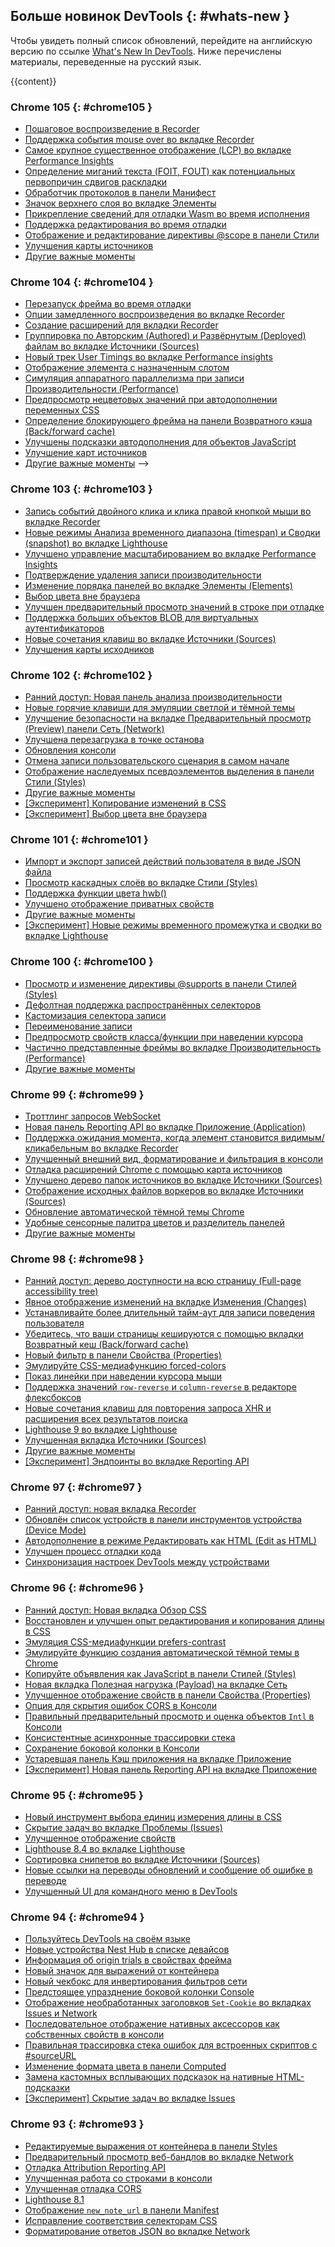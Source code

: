 ## Больше новинок DevTools {: #whats-new }

Чтобы увидеть полный список обновлений,  перейдите на английскую версию по ссылке 
<a href="/tags/new-in-devtools/" translate="no">What's New In DevTools</a>. Ниже перечислены материалы, переведенные на русский язык.

{{content}}

<!-- ### Chrome 108 {: #chrome108 }

* [Hints for inactive CSS properties](/ru/blog/new-in-devtools-108/#css-hint)
* [Auto-detect XPath and text selectors in the Recorder panel](/ru/blog/new-in-devtools-108/#recorder)
* [Step through comma-separated expressions](/ru/blog/new-in-devtools-108/#debugging)
* [Improved Ignore list setting](/ru/blog/new-in-devtools-108/#ignore-list)
* [Miscellaneous highlights](/ru/blog/new-in-devtools-108/#misc)
 -->

<!-- ### Chrome 107 {: #chrome107 }

* [Customize keyboard shortcuts in DevTools](/ru/blog/new-in-devtools-107/#shortcuts)
* [Toggle light and dark themes with keyboard shortcut](/ru/blog/new-in-devtools-107/#toggle-themes)
* [Highlight C/C++ objects in the Memory Inspector](/ru/blog/new-in-devtools-107/#memory)
* [Support full initiator information for HAR import](/ru/blog/new-in-devtools-107/#har)
* [Start DOM search after pressing `Enter`](/ru/blog/new-in-devtools-107/#search-type)
* [Display `start` and `end` icons for `align-content` CSS flexbox properties](/ru/blog/new-in-devtools-107/#flexbox)
* [Miscellaneous highlights](/ru/blog/new-in-devtools-107/#misc)
 -->

<!-- ### Chrome 106 {: #chrome106 }

* [Group files by Authored / Deployed in the Sources panel](/ru/blog/new-in-devtools-106/#authored)
* [Linked stack traces for asynchronous operations](/ru/blog/new-in-devtools-106/#async)
* [Automatically ignore known third-party scripts](/ru/blog/new-in-devtools-106/#auto-ignore)
* [Improved call stack during debugging](/ru/blog/new-in-devtools-106/#call-stack)
* [Hiding ignore-listed sources in the Sources panel](/ru/blog/new-in-devtools-106/#ignore-nav)
* [Hiding ignore-listed files in the Command Menu](/ru/blog/new-in-devtools-106/#ignore-search)
* [New Interactions track in the Performance panel](/ru/blog/new-in-devtools-106/#performance)
* [LCP timings breakdown in the Performance Insights panel](/ru/blog/new-in-devtools-106/#insights)
* [Auto-generate default name for recordings in the Recorder panel](/ru/blog/new-in-devtools-106/#recorder)
* [Miscellaneous highlights](/ru/blog/new-in-devtools-106/#misc) -->


### Chrome 105 {: #chrome105 }

* [Пошаговое воспроизведение в Recorder](/ru/blog/new-in-devtools-105/#recorder)
* [Поддержка события mouse over во вкладке Recorder](/ru/blog/new-in-devtools-105/#recorder-hover)
* [Самое крупное существенное отображение (LCP) во вкладке Performance Insights](/ru/blog/new-in-devtools-105/#lcp)
* [Определение миганий текста (FOIT, FOUT) как потенциальных первопричин сдвигов раскладки](/ru/blog/new-in-devtools-105/#foit-fout)
* [Обработчик протоколов в панели Манифест](/ru/blog/new-in-devtools-105/#manifest)
* [Значок верхнего слоя во вкладке Элементы](/ru/blog/new-in-devtools-105/#top-layer)
* [Прикрепление сведений для отладки Wasm во время исполнения](/ru/blog/new-in-devtools-105/#wasm)
* [Поддержка редактирования во время отладки](/ru/blog/new-in-devtools-105/#live-edit)
* [Отображение и редактирование директивы @scope в панели Стили](/ru/blog/new-in-devtools-105/#scope)
* [Улучшения карты источников](/ru/blog/new-in-devtools-105/#sourcemaps)
* [Другие важные моменты](/ru/blog/new-in-devtools-105/#misc)


### Chrome 104 {: #chrome104 }

* [Перезапуск фрейма во время отладки](/ru/blog/new-in-devtools-104/#restart-frame)
* [Опции замедленного воспроизведения во вкладке Recorder](/ru/blog/new-in-devtools-104/#recorder)
* [Создание расширений для вкладки Recorder](/ru/blog/new-in-devtools-104/#recorder-extension)
* [Группировка по Авторским (Authored) и Развёрнутым (Deployed) файлам во вкладке Источники (Sources)](/ru/blog/new-in-devtools-104/#authored-deployed)
* [Новый трек User Timings во вкладке Performance insights](/ru/blog/new-in-devtools-104/#performance)
* [Отображение элемента с назначенным слотом](/ru/blog/new-in-devtools-104/#slot)
* [Симуляция аппаратного параллелизма при записи Производительности (Performance)](/ru/blog/new-in-devtools-104/#simulate)
* [Предпросмотр нецветовых значений при автодополнении переменных CSS](/ru/blog/new-in-devtools-104/#css-var)
* [Определение блокирующего фрейма на панели Возвратного кэша (Back/forward cache)](/ru/blog/new-in-devtools-104/#bfcache)
* [Улучшены подсказки автодополнения для объектов JavaScript](/ru/blog/new-in-devtools-104/#autocomplete)
* [Улучшение карт источников](/ru/blog/new-in-devtools-104/#sourcemaps)
* [Другие важные моменты](/ru/blog/new-in-devtools-104/#misc) -->

### Chrome 103 {: #chrome103 }

* [Запись событий двойного клика и клика правой кнопкой мыши во вкладке Recorder](/ru/blog/new-in-devtools-103/#recorder)
* [Новые режимы Анализа временного диапазона (timespan) и Сводки (snapshot) во вкладке Lighthouse](/ru/blog/new-in-devtools-103/#lighthouse)
* [Улучшено управление масштабированием во вкладке Performance Insights](/ru/blog/new-in-devtools-103/#zoom)
* [Подтверждение удаления записи производительности](/ru/blog/new-in-devtools-103/#delete)
* [Изменение порядка панелей во вкладке Элементы (Elements)](/ru/blog/new-in-devtools-103/#reorder-pane)
* [Выбор цвета вне браузера](/ru/blog/new-in-devtools-103/#color)
* [Улучшен предварительный просмотр значений в строке при отладке](/ru/blog/new-in-devtools-103/#inline-preview)
* [Поддержка больших объектов BLOB для виртуальных аутентификаторов](/ru/blog/new-in-devtools-103/#webauthn)
* [Новые сочетания клавиш во вкладке Источники (Sources)](/ru/blog/new-in-devtools-103/#shortcuts)
* [Улучшения карты исходников](/ru/blog/new-in-devtools-103/#sourcemaps)


### Chrome 102 {: #chrome102 }

* [Ранний доступ: Новая панель анализа производительности](/ru/blog/new-in-devtools-102/#perf)
* [Новые горячие клавиши для эмуляции светлой и тёмной темы](/ru/blog/new-in-devtools-102/#emulation)
* [Улучшение безопасности на вкладке Предварительный просмотр (Preview) панели Сеть (Network)](/ru/blog/new-in-devtools-102/#network-preview)
* [Улучшена перезагрузка в точке останова](/ru/blog/new-in-devtools-102/#debugger)
* [Обновления консоли](/ru/blog/new-in-devtools-102/#console)
* [Отмена записи пользовательского сценария в самом начале](/ru/blog/new-in-devtools-102/#recorder)
* [Отображение наследуемых псевдоэлементов выделения в панели Стили (Styles)](/ru/blog/new-in-devtools-102/#pseudo)
* [Другие важные моменты](/ru/blog/new-in-devtools-102/#misc)
* [[Эксперимент] Копирование изменений в CSS](/ru/blog/new-in-devtools-102/#copy)
* [[Эксперимент] Выбор цвета вне браузера](/ru/blog/new-in-devtools-102/#color-picker)

### Chrome 101 {: #chrome101 }

 * [Импорт и экспорт записей действий пользователя в виде JSON файла](/ru/blog/new-in-devtools-101/#recorder)
 * [Просмотр каскадных слоёв во вкладке Стили (Styles)](/ru/blog/new-in-devtools-101/#layer)
 * [Поддержка функции цвета hwb()](/ru/blog/new-in-devtools-101/#hwb)
 * [Улучшено отображение приватных свойств](/ru/blog/new-in-devtools-101/#private-props)
 * [Другие важные моменты](/ru/blog/new-in-devtools-101/#misc)
 * [[Эксперимент] Новые режимы временного промежутка и сводки во вкладке Lighthouse](/ru/blog/new-in-devtools-101/#lighthouse)


### Chrome 100 {: #chrome100 }

* [Просмотр и изменение директивы @supports в панели Стилей (Styles)](/ru/blog/new-in-devtools-100/#supports)
* [Дефолтная поддержка распространённых селекторов](/ru/blog/new-in-devtools-100/#selector)
* [Кастомизация селектора записи](/ru/blog/new-in-devtools-100/#customize-selector)
* [Переименование записи](/ru/blog/new-in-devtools-100/#recorder-rename)
* [Предпросмотр свойств класса/функции при наведении курсора](/ru/blog/new-in-devtools-100/#properties)
* [Частично представленные фреймы во вкладке Производительность (Performance)](/ru/blog/new-in-devtools-100/#perf)
* [Другие важные моменты](/ru/blog/new-in-devtools-100/#misc)


### Chrome 99 {: #chrome99 }

* [Троттлинг запросов WebSocket](/ru/blog/new-in-devtools-99/#websocket)
* [Новая панель Reporting API во вкладке Приложение (Application)](/ru/blog/new-in-devtools-99/#reporting-api)
* [Поддержка ожидания момента, когда элемент становится видимым/кликабельным во вкладке Recorder](/ru/blog/new-in-devtools-99/#recorder)
* [Улучшенный внешний вид, форматирование и фильтрация в консоли](/ru/blog/new-in-devtools-99/#console)
* [Отладка расширений Chrome с помощью карта источников](/ru/blog/new-in-devtools-99/#extension)
* [Улучшено дерево папок источников во вкладке Источники (Sources)](/ru/blog/new-in-devtools-99/#source-tree)
* [Отображение исходных файлов воркеров во вкладке Источники (Sources)](/ru/blog/new-in-devtools-99/#worker-sourcemap)
* [Обновление автоматической тёмной темы Chrome](/ru/blog/new-in-devtools-99/#auto-dark-mode)
* [Удобные сенсорные палитра цветов и разделитель панелей](/ru/blog/new-in-devtools-99/#touch-friendly)
* [Другие важные моменты](/ru/blog/new-in-devtools-99/#misc)


### Chrome 98 {: #chrome98 }

* [Ранний доступ: дерево доступности на всю страницу (Full-page accessibility tree)](/ru/blog/new-in-devtools-98/#a11y-tree)
* [Явное отображение изменений на вкладке Изменения (Changes)](/ru/blog/new-in-devtools-98/#changes)
* [Устанавливайте более длительный тайм-аут для записи поведения пользователя](/ru/blog/new-in-devtools-98/#recorder-timeout)
* [Убедитесь, что ваши страницы кешируются с помощью вкладки Возвратный кеш (Back/forward cache)](/ru/blog/new-in-devtools-98/#bfcache)
* [Новый фильтр в панели Свойства (Properties)](/ru/blog/new-in-devtools-98/#properties)
* [Эмулируйте CSS-медиафункцию forced-colors](/ru/blog/new-in-devtools-98/#forced-colors)
* [Показ линейки при наведении курсора мыши](/ru/blog/new-in-devtools-98/#show-rulers)
* [Поддержка значений `row-reverse` и `column-reverse` в редакторе флексбоксов](/ru/blog/new-in-devtools-98/#flexbox-editor)
* [Новые сочетания клавиш для повторения запроса XHR и расширения всех результатов поиска](/ru/blog/new-in-devtools-98/#shortcuts)
* [Lighthouse 9 во вкладке Lighthouse](/ru/blog/new-in-devtools-98/#lighthouse)
* [Улучшенная вкладка Источники (Sources)](/ru/blog/new-in-devtools-98/#sources)
* [Другие важные моменты](/ru/blog/new-in-devtools-98/#misc)
* [[Эксперимент] Эндпоинты во вкладке Reporting API](/ru/blog/new-in-devtools-98/#reporting-api)

### Chrome 97 {: #chrome97 }

* [Ранний доступ: новая вкладка Recorder](/ru/blog/new-in-devtools-97/#recorder)
* [Обновлён список устройств в панели инструментов устройства (Device Mode)](/ru/blog/new-in-devtools-97/#device)
* [Автодополнение в режиме Редактировать как HTML (Edit as HTML)](/ru/blog/new-in-devtools-97/#code-completion)
* [Улучшен процесс отладки кода](/ru/blog/new-in-devtools-97/#debugging)
* [Синхронизация настроек DevTools между устройствами](/ru/blog/new-in-devtools-97/#sync)

### Chrome 96 {: #chrome96 }

* [Ранний доступ: Новая вкладка Обзор CSS](/ru/blog/new-in-devtools-96/#css-overview)
* [Восстановлен и улучшен опыт редактирования и копирования длины в CSS](/ru/blog/new-in-devtools-966/#length)
* [Эмуляция CSS-медиафункции prefers-contrast](/ru/blog/new-in-devtools-96/#prefers-contrast)
* [Эмулируйте функцию создания автоматической тёмной темы в Chrome](/ru/blog/new-in-devtools-96/#auto-dark-mode)
* [Копируйте объявления как JavaScript в панели Стилей (Styles)](/ru/blog/new-in-devtools-96/#copy-as-js)
* [Новая вкладка Полезная нагрузка (Payload) на вкладке Сеть](/ru/blog/new-in-devtools-96/#payload)
* [Улучшенное отображение свойств в панели Свойства (Properties)](/ru/blog/new-in-devtools-96/#properties)
* [Опция для скрытия ошибок CORS в Консоли](/ru/blog/new-in-devtools-96/#hide-cors-errors)
* [Правильный предварительный просмотр и оценка объектов `Intl` в Консоли](/ru/blog/new-in-devtools-96/#intl)
* [Консистентные асинхронные трассировки стека](/ru/blog/new-in-devtools-96/#async)
* [Сохранение боковой колонки в Консоли](/ru/blog/new-in-devtools-96/#console-sidebar)
* [Устаревшая панель Кэш приложения на вкладке Приложение](/ru/blog/new-in-devtools-96/#app-cache)
* [[Эксперимент] Новая панель Reporting API на вкладке Приложение](/ru/blog/new-in-devtools-96/#reporting-api)

### Chrome 95 {: #chrome95 }

* [Новый инструмент выбора единиц измерения длины в CSS](/ru/blog/new-in-devtools-95/#length)
* [Скрытие задач во вкладке Проблемы (Issues)](/ru/blog/new-in-devtools-95/#hide-issues)
* [Улучшенное отображение свойств](/ru/blog/new-in-devtools-95/#properties)
* [Lighthouse 8.4 во вкладке Lighthouse](/ru/blog/new-in-devtools-95/#lighthouse)
* [Сортировка снипетов во вкладке Источники (Sources)](/ru/blog/new-in-devtools-95/#snippets)
* [Новые ссылки на переводы обновлений и сообщение об ошибке в переводе](/ru/blog/new-in-devtools-95/#localized)
* [Улучшенный UI для командного меню в DevTools](/ru/blog/new-in-devtools-95/#command-menu)


### Chrome 94 {: #chrome94 }

* [Пользуйтесь DevTools на своём языке](/ru/blog/new-in-devtools-94/#localized)
* [Новые устройства Nest Hub в списке девайсов](/ru/blog/new-in-devtools-94/#nest-hub)
* [Информация об origin trials в свойствах фрейма](/ru/blog/new-in-devtools-94/#origin-trials)
* [Новый значок для выражений от контейнера](/ru/blog/new-in-devtools-94/#container-queries)
* [Новый чекбокс для инвертирования фильтров сети](/ru/blog/new-in-devtools-94/#nvert-network-filter)
* [Предстоящее упразднение боковой колонки Console](/ru/blog/new-in-devtools-94/#deprecated)
* [Отображение необработанных заголовков `Set-Cookie` во вкладках Issues и Network](/ru/blog/new-in-devtools-94/#raw-cookies)
* [Последовательное отображение нативных аксессоров как собственных свойств в консоли](/ru/blog/new-in-devtools-94/#native-accessors)
* [Правильная трассировка стека ошибок для встроенных скриптов с #sourceURL](/ru/blog/new-in-devtools-94/#inline-script)
* [Изменение формата цвета в панели Computed](/ru/blog/new-in-devtools-94/#color-unit)
* [Замена кастомных всплывающих подсказок на нативные HTML-подсказки](/ru/blog/new-in-devtools-94/#tooltip)
* [[Эксперимент] Скрытие задач во вкладке Issues](/ru/blog/new-in-devtools-94/#hide-issues)


### Chrome 93 {: #chrome93 }

* [Редактируемые выражения от контейнера в панели Styles](/ru/blog/new-in-devtools-93/#container-queries)
* [Предварительный просмотр веб-бандлов во вкладке Network](/ru/blog/new-in-devtools-93/#web-bundle)
* [Отладка Attribution Reporting API](/ru/blog/new-in-devtools-93/#attribution-reporting)
* [Улучшенная работа со строками в консоли](/ru/blog/new-in-devtools-93/#string)
* [Улучшенная отладка CORS](/ru/blog/new-in-devtools-93/#cors)
* [Lighthouse 8.1](/ru/blog/new-in-devtools-93/#lighthouse)
* [Отображение `new_note_url` в панели Manifest](/ru/blog/new-in-devtools-93/#new-note-url)
* [Исправление соответствия селекторам CSS](/ru/blog/new-in-devtools-93/#matching-selectors)
* [Форматирование ответов JSON во вкладке Network](/ru/blog/new-in-devtools-93/#pretty-print-json)
